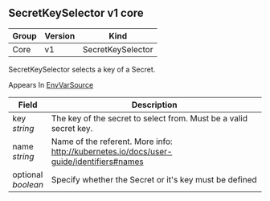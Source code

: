## SecretKeySelector v1 core

Group        | Version     | Kind
------------ | ---------- | -----------
Core | v1 | SecretKeySelector



SecretKeySelector selects a key of a Secret.

<aside class="notice">
Appears In  <a href="#envvarsource-v1">EnvVarSource</a> </aside>

Field        | Description
------------ | -----------
key <br /> *string*  | The key of the secret to select from.  Must be a valid secret key.
name <br /> *string*  | Name of the referent. More info: http://kubernetes.io/docs/user-guide/identifiers#names
optional <br /> *boolean*  | Specify whether the Secret or it's key must be defined


